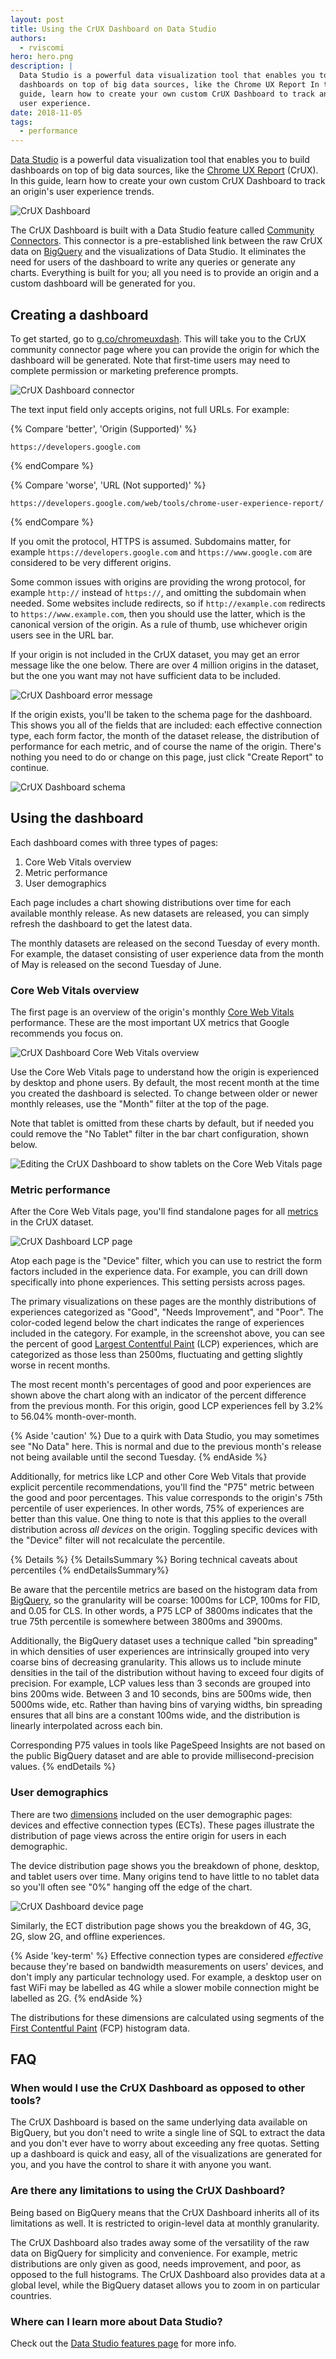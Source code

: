 ```yaml
---
layout: post
title: Using the CrUX Dashboard on Data Studio
authors:
  - rviscomi
hero: hero.png
description: |
  Data Studio is a powerful data visualization tool that enables you to build
  dashboards on top of big data sources, like the Chrome UX Report In this
  guide, learn how to create your own custom CrUX Dashboard to track an origin's
  user experience.
date: 2018-11-05
tags:
  - performance
---
```


[Data Studio](https://marketingplatform.google.com/about/data-studio/) is a
powerful data visualization tool that enables you to build dashboards on top of
big data sources, like the [Chrome UX Report](https://developers.google.com/web/tools/chrome-user-experience-report/)
(CrUX). In this guide, learn how to create your own custom CrUX Dashboard to
track an origin's user experience trends.

<img class="w-screenshot" src="./dash_lcp.png" alt="CrUX Dashboard">

The CrUX Dashboard is built with a Data Studio feature called [Community
Connectors](https://developers.google.com/datastudio/connector/).
This connector is a pre-established link between the raw CrUX data on
[BigQuery](https://console.cloud.google.com/bigquery?p=chrome-ux-report) 
and the visualizations of Data Studio. It eliminates the need for users of the 
dashboard to write any queries or generate any charts. Everything is built for 
you; all you need is to provide an origin and a custom dashboard will be 
generated for you.

## Creating a dashboard

To get started, go to [g.co/chromeuxdash](https://g.co/chromeuxdash).
This will take you to the CrUX community connector page where you can provide
the origin for which the dashboard will be generated. Note that first-time 
users may need to complete permission or marketing preference prompts.

<img class="w-screenshot" src="./dash_connector.png" alt="CrUX Dashboard connector">

The text input field only accepts origins, not full URLs. For example:

{% Compare 'better', 'Origin (Supported)' %}
```text
https://developers.google.com
```
{% endCompare %}

{% Compare 'worse', 'URL (Not supported)' %}
```text
https://developers.google.com/web/tools/chrome-user-experience-report/
```
{% endCompare %}

If you omit the protocol, HTTPS is assumed. Subdomains matter, for example
`https://developers.google.com` and `https://www.google.com` are considered to 
be very different origins.

Some common issues with origins are providing the wrong protocol, for example
`http://` instead of `https://`, and omitting the subdomain when needed.
Some websites include redirects, so if `http://example.com` redirects to
`https://www.example.com`, then you should use the latter, which is the 
canonical version of the origin. As a rule of thumb, use whichever origin 
users see in the URL bar.

If your origin is not included in the CrUX dataset, you may get an error message
like the one below. There are over 4 million origins in the dataset, but the one
you want may not have sufficient data to be included.

<img class="w-screenshot" src="./dash_error.png" alt="CrUX Dashboard error message">

If the origin exists, you'll be taken to the schema page for the dashboard.
This shows you all of the fields that are included: each effective connection
type, each form factor, the month of the dataset release, the distribution of
performance for each metric, and of course the name of the origin. There's
nothing you need to do or change on this page, just click "Create Report" to 
continue.

<img class="w-screenshot" src="./dash_schema.png" alt="CrUX Dashboard schema">

## Using the dashboard

Each dashboard comes with three types of pages:

1. Core Web Vitals overview
2. Metric performance
3. User demographics

Each page includes a chart showing distributions over time for each available
monthly release. As new datasets are released, you can simply refresh the
dashboard to get the latest data.

The monthly datasets are released on the second Tuesday of every month. For 
example, the dataset consisting of user experience data from the month of May 
is released on the second Tuesday of June.

### Core Web Vitals overview

The first page is an overview of the origin's monthly
[Core Web Vitals](/vitals/) performance. These are the most important UX metrics that Google recommends you focus on.

<img class="w-screenshot" src="./dash_cwv.png" alt="CrUX Dashboard Core Web Vitals overview">

Use the Core Web Vitals page to understand how the origin is experienced by 
desktop and phone users. By default, the most recent month at the time you 
created the dashboard is selected. To change between older or newer monthly 
releases, use the "Month" filter at the top of the page.

Note that tablet is omitted from these charts by default, but if needed you 
could remove the "No Tablet" filter in the bar chart configuration, shown 
below.

<img class="w-screenshot" src="./dash_cwv_tablet.png" alt="Editing the CrUX Dashboard to show tablets on the Core Web Vitals page">

### Metric performance

After the Core Web Vitals page, you'll find standalone pages for all
[metrics](https://developers.google.com/web/tools/chrome-user-experience-report/#metrics)
in the CrUX dataset.

<img class="w-screenshot" src="./dash_lcp.png" alt="CrUX Dashboard LCP page">

Atop each page is the "Device" filter, which you can use to restrict the form 
factors included in the experience data. For example, you can drill down 
specifically into phone experiences. This setting persists across pages.

The primary visualizations on these pages are the monthly distributions of
experiences categorized as "Good", "Needs Improvement", and "Poor". The 
color-coded legend below the chart indicates the range of experiences included
in the category. For example, in the screenshot above, you can see the 
percent of good [Largest Contentful Paint](/lcp/) (LCP) experiences, which are 
categorized as those less than 2500ms, fluctuating and getting slightly worse 
in recent months.

The most recent month's percentages of good and poor experiences are shown 
above the chart along with an indicator of the percent difference from the 
previous month. For this origin, good LCP experiences fell by 3.2% to 56.04% 
month-over-month.

{% Aside 'caution' %}
Due to a quirk with Data Studio, you may sometimes see "No Data" here. This is
normal and due to the previous month's release not being available until the
second Tuesday.
{% endAside %}

Additionally, for metrics like LCP and other Core Web Vitals that provide 
explicit percentile recommendations, you'll find the "P75" metric between the 
good and poor percentages. This value corresponds to the origin's 75th 
percentile of user experiences. In other words, 75% of experiences are better
than this value. One thing to note is that this applies to the overall 
distribution across _all devices_ on the origin. Toggling specific devices 
with the "Device" filter will not recalculate the percentile.

{% Details %}
{% DetailsSummary %}
Boring technical caveats about percentiles
{% endDetailsSummary%}

Be aware that the percentile metrics are based on the histogram data from 
[BigQuery](/chrome-ux-report-bigquery/), so the granularity will be coarse: 
1000ms for LCP, 100ms for FID, and 0.05 for CLS. In other words, a P75 LCP of
3800ms indicates that the true 75th percentile is somewhere between 3800ms and
3900ms.

Additionally, the BigQuery dataset uses a technique called "bin spreading" in 
which densities of user experiences are intrinsically grouped into very coarse 
bins of decreasing granularity. This allows us to include minute densities in 
the tail of the distribution without having to exceed four digits of 
precision. For example, LCP values less than 3 seconds are grouped into bins 
200ms wide. Between 3 and 10 seconds, bins are 500ms wide, then 5000ms wide, 
etc. Rather than having bins of varying widths, bin spreading ensures that all 
bins are a constant 100ms wide, and the distribution is linearly interpolated 
across each bin.

Corresponding P75 values in tools like PageSpeed Insights are not based on the 
public BigQuery dataset and are able to provide millisecond-precision values.
{% endDetails %}

### User demographics

There are two [dimensions](https://developers.google.com/web/tools/chrome-user-experience-report/#dimensions)
included on the user demographic pages: devices and effective connection
types (ECTs). These pages illustrate the distribution of page views across the 
entire origin for users in each demographic.

The device distribution page shows you the breakdown of phone, desktop, and
tablet users over time. Many origins tend to have little to no tablet data so
you'll often see "0%" hanging off the edge of the chart.

<img class="w-screenshot" src="./dash_device.png" alt="CrUX Dashboard device page">

Similarly, the ECT distribution page shows you the breakdown of 4G, 3G, 2G, 
slow 2G, and offline experiences.

{% Aside 'key-term' %}
Effective connection types are considered _effective_ because they're based 
on bandwidth measurements on users' devices, and don't imply any particular 
technology used. For example, a desktop user on fast WiFi may be labelled as 
4G while a slower mobile connection might be labelled as 2G.
{% endAside %}

The distributions for these dimensions are calculated using segments of the 
[First Contentful Paint](/fcp/) (FCP) histogram data.

## FAQ

### When would I use the CrUX Dashboard as opposed to other tools?

The CrUX Dashboard is based on the same underlying data available on BigQuery,
but you don't need to write a single line of SQL to extract the data and you
don't ever have to worry about exceeding any free quotas. Setting up a 
dashboard is quick and easy, all of the visualizations are generated for you,
and you have the control to share it with anyone you want.

### Are there any limitations to using the CrUX Dashboard?

Being based on BigQuery means that the CrUX Dashboard inherits all of its 
limitations as well. It is restricted to origin-level data at monthly 
granularity.

The CrUX Dashboard also trades away some of the versatility of the raw data on 
BigQuery for simplicity and convenience. For example, metric distributions are 
only given as good, needs improvement, and poor, as opposed to the full 
histograms. The CrUX Dashboard also provides data at a global level, while the 
BigQuery dataset allows you to zoom in on particular countries.

### Where can I learn more about Data Studio?

Check out the [Data Studio features page](https://marketingplatform.google.com/about/data-studio/features/)
for more info.
